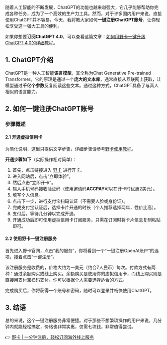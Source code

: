 随着人工智能的不断发展，ChatGPT的功能也越来越强大，它几乎能够帮助你完成各种任务，成为了一个高效的生产力工具。然而，对于许多国内用户来说，直接使用ChatGPT并不容易。今天，我将教大家如何**一键注册ChatGPT账号**，让你轻松享受这一强大工具的便利。

如果你想要**订阅ChatGPT 4.0**，可以查看这篇文章：[如何用野卡一键升级ChatGPT 4.0的详细教程](https://bit.ly/bewildcard)。

## 1. ChatGPT介绍

ChatGPT是一种人工智能**语言模型**，其全称为Chat Generative Pre-trained Transformer。它的原理是通过一个**庞大的文本库**，通常直接从互联网上获取，让模型通过**千亿个参数**反复阅读这些文本。通过这种方式，ChatGPT具备了与真人相似的语言能力。

## 2. 如何一键注册ChatGPT账号

### 步骤概述

#### 2.1 开通虚拟信用卡

为简化说明，这里只提供文字步骤，详细步骤请参考[野卡使用教程](https://bit.ly/bewildcard)。

**开通步骤如下**（实际操作相对简单）：

1. 首先，点击链接进入 [野卡](https://bit.ly/bewildcard) 进行开卡。
2. 进入网站后，点击“立即体验”。
3. 然后点击“立即开卡”。
4. 输入手机号码接收验证码（使用邀请码**ACCPAY**可以在开卡时优惠2美元）。
5. 填写个人信息。
6. 点击下一步，进行支付宝扫码认证（不需要人脸或身份证）。
7. 完成支付宝认证后，选择卡片开通的时长（个人推荐选择两年，性价比高）。
8. 支付后，等待几分钟以完成开通。
9. 开通成功后即可使用虚拟信用卡订阅服务，只需在订阅时将卡片信息复制粘贴即可。

#### 2.2 使用野卡一键注册服务

首先进入野卡官网，点击“我的服务”，你将看到一个“一键注册OpenAI账户”的选项，接着点击“一键注册”。

该注册服务是收费的，价格大约为一美元（约合7人民币）每次。付款方式有两种：通过余额购买或线上购买。余额购买是使用你的虚拟信用卡，而线上购买则是直接用支付宝扫码支付。你可以根据个人需要选择适合的方式。

完成购买后，你将获得一个账号和密码，随时可以登录并畅快使用ChatGPT。

## 3. 结语

总的来说，这个一键注册服务非常便捷。对于那些不想繁琐操作的用户来说，几分钟内就能轻松搞定，价格也非常实惠，仅需七块钱，非常值得尝试。

👉 [野卡 | 一分钟注册，轻松订阅海外线上服务](https://bit.ly/bewildcard)
